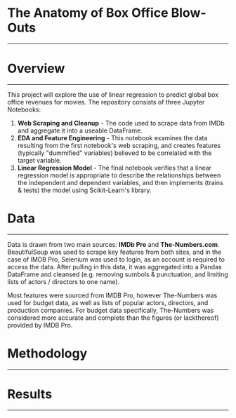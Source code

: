 # The Anatomy of Box Office Blow-Outs
---

# Overview
---
This project will explore the use of linear regression to predict global box office revenues for movies. The repository consists of three Jupyter Notebooks:
1. **Web Scraping and Cleanup** - The code used to scrape data from IMDb and aggregate it into a useable DataFrame. 
2. **EDA and Feature Engineering** - This notebook examines the data resulting from the first notebook's web scraping, and creates features (typically "dummified" variables) believed to be correlated with the target variable.
3. **Linear Regression Model** - The final notebook verifies that a linear regression model is appropriate to describe the relationships between the independent and dependent variables, and then implements (trains & tests) the model using Scikit-Learn's library.

# Data
---
Data is drawn from two main sources: **IMDb Pro** and **The-Numbers.com**. BeautifulSoup was used to scrape key features from both sites, and in the case of IMDB Pro, Selenium was used to login, as an account is required to access the data. After pulling in this data, it was aggregated into a Pandas DataFrame and cleansed (e.g. removing sumbols & punctuation, and limiting lists of actors / directors to one name). 

Most features were sourced from IMDB Pro, however The-Numbers was used for budget data, as well as lists of popular actors, directors, and production companies. For budget data specifically, The-Numbers was considered more accurate and complete than the figures (or lackthereof) provided by IMDB Pro.

# Methodology
---



# Results
---
